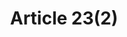 ---
title: "Article 23(2)"
draft: false
exceptions:
- info52d
memberstates:
- PL
score: 3
compensation:
- No compensation
remarks: |
 


link: "http://www.prawo.pl/dz-u-akt/-/dokument/Dz.U.2016.666/16795787/2047977#art(23)"
---